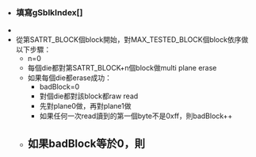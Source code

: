 - ### 填寫gSblkIndex[]
-
- 從第SATRT_BLOCK個block開始，對MAX_TESTED_BLOCK個block依序做以下步驟：
	- n=0
	- 每個die都對第SATRT_BLOCK+n個block做multi plane erase
	- 如果每個die都erase成功：
		- badBlock=0
		- 對個die都對該block都raw read
		- 先對plane0做，再對plane1做
		- 如果任何一次read讀到的第一個byte不是0xff，則badBlock++
	- 如果badBlock等於0，則
		-